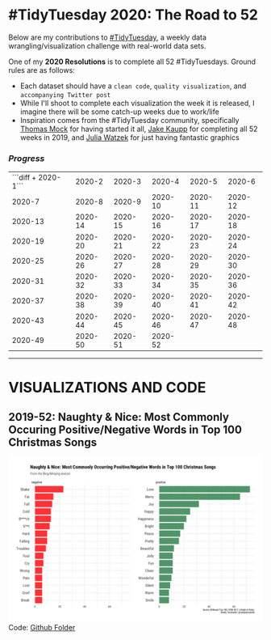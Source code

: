 # #TidyTuesday 2020: The Road to 52
Below are my contributions to [#TidyTuesday](https://github.com/rfordatascience/tidytuesday), a weekly data wrangling/visualization challenge with real-world data sets. 

One of my **2020 Resolutions** is to complete all 52 #TidyTuesdays. Ground rules are as follows:
* Each dataset should have a ```clean code```, ```quality visualization```, and ```accompanying Twitter post```
* While I'll shoot to complete each visualization the week it is released, I imagine there will be some catch-up weeks due to work/life
* Inspiration comes from the #TidyTuesday community, specifically [Thomas Mock](https://twitter.com/thomas_mock) for having started it all, [Jake Kaupp](https://twitter.com/jakekaupp) for completing all 52 weeks in 2019, and [Julia Watzek](https://twitter.com/watzoever) for just having fantastic graphics


### *Progress*
<table><tr><td>```diff + 2020-1```</td><td>2020-2</td><td>2020-3</td><td>2020-4</td><td>2020-5</td><td>2020-6</td></tr><tr><td>2020-7</td><td>2020-8</td><td>2020-9</td><td>2020-10</td><td>2020-11</td><td>2020-12</td></tr><tr><td>2020-13</td><td>2020-14</td><td>2020-15</td><td>2020-16</td><td>2020-17</td><td>2020-18</td></tr><tr><td>2020-19</td><td>2020-20</td><td>2020-21</td><td>2020-22</td><td>2020-23</td><td>2020-24</td></tr><tr><td>2020-25</td><td>2020-26</td><td>2020-27</td><td>2020-28</td><td>2020-29</td><td>2020-30</td></tr><tr><td>2020-31</td><td>2020-32</td><td>2020-33</td><td>2020-34</td><td>2020-35</td><td>2020-36</td></tr><tr><td>2020-37</td><td>2020-38</td><td>2020-39</td><td>2020-40</td><td>2020-41</td><td>2020-42</td></tr><tr><td>2020-43</td><td>2020-44</td><td>2020-45</td><td>2020-46</td><td>2020-47</td><td>2020-48</td></tr><tr><td>2020-49</td><td>2020-50</td><td>2020-51</td><td>2020-52</td><td></td><td></td></tr></table>
</center>

---
# VISUALIZATIONS AND CODE

## 2019-52: Naughty & Nice: Most Commonly Occuring Positive/Negative Words in Top 100 Christmas Songs
![alt text](https://raw.githubusercontent.com/randy-tarnowski/tidytuesday/master/2019-12-24_ChristmasSongs/12_24.png)
Code: [Github Folder](https://github.com/randy-tarnowski/tidytuesday/tree/master/2019-12-24_ChristmasSongs)
